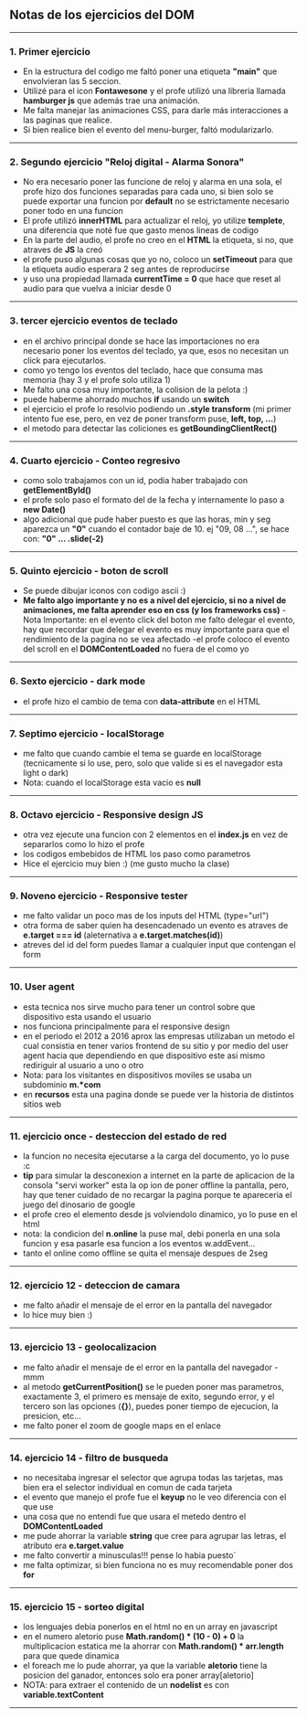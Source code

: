 ## Notas de los ejercicios del DOM

---

### 1. Primer ejercicio

- En la estructura del codigo me faltó poner una etiqueta **"main"** que envolvieran las 5 seccion.
- Utilizé para el icon **Fontawesone** y el profe utilizó una libreria llamada **hamburger js** que además trae una animación.
- Me falta manejar las animaciones CSS, para darle más interacciones a las paginas que realice.
- Si bien realice bien el evento del menu-burger, faltó modularizarlo.

---

### 2. Segundo ejercicio **"Reloj digital - Alarma Sonora"**

- No era necesario poner las funcione de reloj y alarma en una sola, el profe hizo dos funciones separadas para cada uno, si bien solo se puede exportar una funcion por **default** no se estrictamente necesario poner todo en una funcion
- El profe utilizó **innerHTML** para actualizar el reloj, yo utilize **templete**, una diferencia que noté fue que gasto menos lineas de codigo
- En la parte del audio, el profe no creo en el **HTML** la etiqueta, si no, que atraves de **JS** la creó
- el profe puso algunas cosas que yo no, coloco un **setTimeout** para que la etiqueta audio esperara 2 seg antes de reproducirse
- y uso una propiedad llamada **currentTime = 0** que hace que reset al audio para que vuelva a iniciar desde 0

---

### 3. tercer ejercicio **eventos de teclado**

- en el archivo principal donde se hace las importaciones no era necesario poner los eventos del teclado, ya que, esos no necesitan un click para ejecutarlos.
- como yo tengo los eventos del teclado, hace que consuma mas memoria (hay 3 y el profe solo utiliza 1)
- Me falto una cosa muy importante, la colision de la pelota :)
- puede haberme ahorrado muchos **if** usando un **switch**
- el ejercicio el profe lo resolvio podiendo un **.style transform** (mi primer intento fue ese, pero, en vez de poner transform puse, **left, top, ...**)
- el metodo para detectar las coliciones es **getBoundingClientRect()**

---

### 4. Cuarto ejercicio - Conteo regresivo

- como solo trabajamos con un id, podia haber trabajado con **getElementById()**
- el profe solo paso el formato del de la fecha y internamente lo paso a **new Date()**
- algo adicional que pude haber puesto es que las horas, min y seg aparezca un **"0"** cuando el contador baje de 10. ej "09, 08 ...", se hace con: **"0" ... .slide(-2)**

---

### 5. Quinto ejercicio - boton de scroll

- Se puede dibujar iconos con codigo ascii :)
- **Me falto algo importante y no es a nivel del ejercicio, si no a nivel de animaciones, me falta aprender eso en css (y los frameworks css)**
  -Nota Importante: en el evento click del boton me falto delegar el evento, hay que recordar que delegar el evento es muy importante para que el rendimiento de la pagina no se vea afectado
  -el profe coloco el evento del scroll en el **DOMContentLoaded** no fuera de el como yo

---

### 6. Sexto ejercicio - dark mode

- el profe hizo el cambio de tema con **data-attribute** en el HTML

---

### 7. Septimo ejercicio - localStorage

- me falto que cuando cambie el tema se guarde en localStorage (tecnicamente si lo use, pero, solo que valide si es el navegador esta light o dark)
- Nota: cuando el localStorage esta vacio es **null**

---

### 8. Octavo ejercicio - Responsive design JS

- otra vez ejecute una funcion con 2 elementos en el **index.js** en vez de separarlos como lo hizo el profe
- los codigos embebidos de HTML los paso como parametros
- Hice el ejercicio muy bien :) (me gusto mucho la clase)

---

### 9. Noveno ejercicio - Responsive tester

- me falto validar un poco mas de los inputs del HTML (type="url")
- otra forma de saber quien ha desencadenado un evento es atraves de **e.target === id** (aleternativa a **e.target.matches(id)**)
- atreves del id del form puedes llamar a cualquier input que contengan el form

---

### 10. User agent

- esta tecnica nos sirve mucho para tener un control sobre que dispositivo esta usando el usuario
- nos funciona principalmente para el responsive design
- en el periodo el 2012 a 2016 aprox las empresas utilizaban un metodo el cual consistia en tener varios frontend de su sitio y por medio del user agent hacia que dependiendo en que dispositivo este asi mismo rediriguir al usuario a uno o otro
- Nota: para los visitantes en dispositivos moviles se usaba un subdominio **m.\*com**
- en **recursos** esta una pagina donde se puede ver la historia de distintos sitios web

---

### 11. ejercicio once - desteccion del estado de red

- la funcion no necesita ejecutarse a la carga del documento, yo lo puse :c
- **tip** para simular la desconexion a internet en la parte de aplicacion de la consola "servi worker" esta la op ion de poner offline la pantalla, pero, hay que tener cuidado de no recargar la pagina porque te apareceria el juego del dinosario de google
- el profe creo el elemento desde js volviendolo dinamico, yo lo puse en el html
- nota: la condicion del **n.online** la puse mal, debi ponerla en una sola funcion y esa pasarle esa funcion a los eventos w.addEvent...
- tanto el online como offline se quita el mensaje despues de 2seg

---

### 12. ejercicio 12 - deteccion de camara

- me falto añadir el mensaje de el error en la pantalla del navegador
- lo hice muy bien :)

---

### 13. ejercicio 13 - geolocalizacion

- me falto añadir el mensaje de el error en la pantalla del navegador - mmm
- al metodo **getCurrentPosition()** se le pueden poner mas parametros, exactamente 3, el primero es mensaje de exito, segundo error, y el tercero son las opciones (**{}**), puedes poner tiempo de ejecucion, la presicion, etc...
- me falto poner el zoom de google maps en el enlace

---

### 14. ejercicio 14 - filtro de busqueda

- no necesitaba ingresar el selector que agrupa todas las tarjetas, mas bien era el selector individual en comun de cada tarjeta
- el evento que manejo el profe fue el **keyup** no le veo diferencia con el que use
- una cosa que no entendi fue que usara el metedo dentro el **DOMContentLoaded**
- me pude ahorrar la variable **string** que cree para agrupar las letras, el atributo era **e.target.value**
- me falto convertir a minusculas!!! pense lo habia puesto`
- me falta optimizar, si bien funciona no es muy recomendable poner dos **for**

---

### 15. ejercicio 15 - sorteo digital

- los lenguajes debia ponerlos en el html no en un array en javascript
- en el numero aletorio puse **Math.random() \* (10 - 0) + 0** la multiplicacion estatica me la ahorrar con **Math.random() \* arr.length** para que quede dinamica
- el foreach me lo pude ahorrar, ya que la variable **aletorio** tiene la posicion del ganador, entonces solo era poner array[aletorio]
- NOTA: para extraer el contenido de un **nodelist** es con **variable.textContent**

---
